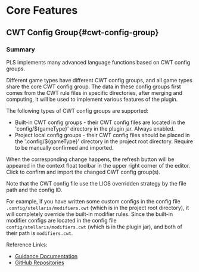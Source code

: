 # Core Features

## CWT Config Group{#cwt-config-group}

### Summary

PLS implements many advanced language functions based on CWT config groups.

Different game types have different CWT config groups, and all game types share the core CWT config group.
The data in these config groups first comes from the CWT rule files in specific directories,
after merging and computing, it will be used to implement various features of the plugin.

The following types of CWT config groups are supported:

* Built-in CWT config groups - their CWT config files are located in the 'config/${gameType}' directory in the plugin jar. Always enabled.
* Project local config groups - their CWT config files should be placed in the '.config/${gameType}' directory in the project root directory. Require to be manually confirmed and imported.

When the corresponding change happens, the refresh button will be appeared in the context float toolbar in the upper right corner of the editor.
Click to confirm and import the changed CWT config group(s).

Note that the CWT config file use the LIOS overridden strategy by the file path and the config ID.

For example, if you have written some custom configs in the config file `.config/stellaris/modifiers.cwt` (which is in the project root directory), it will completely override the built-in modifier rules.
Since the built-in modifier configs are located in the config file `config/stellaris/modifiers.cwt` (which is in the plugin jar), and both of their path is `modifiers.cwt`.

Reference Links:

* [Guidance Documentation](https://github.com/DragonKnightOfBreeze/Paradox-Language-Support/blob/master/references/cwt/guidance.md)
* [GitHub Repositories](https://github.com/DragonKnightOfBreeze/Paradox-Language-Support/tree/master/src/main/resources/config)
